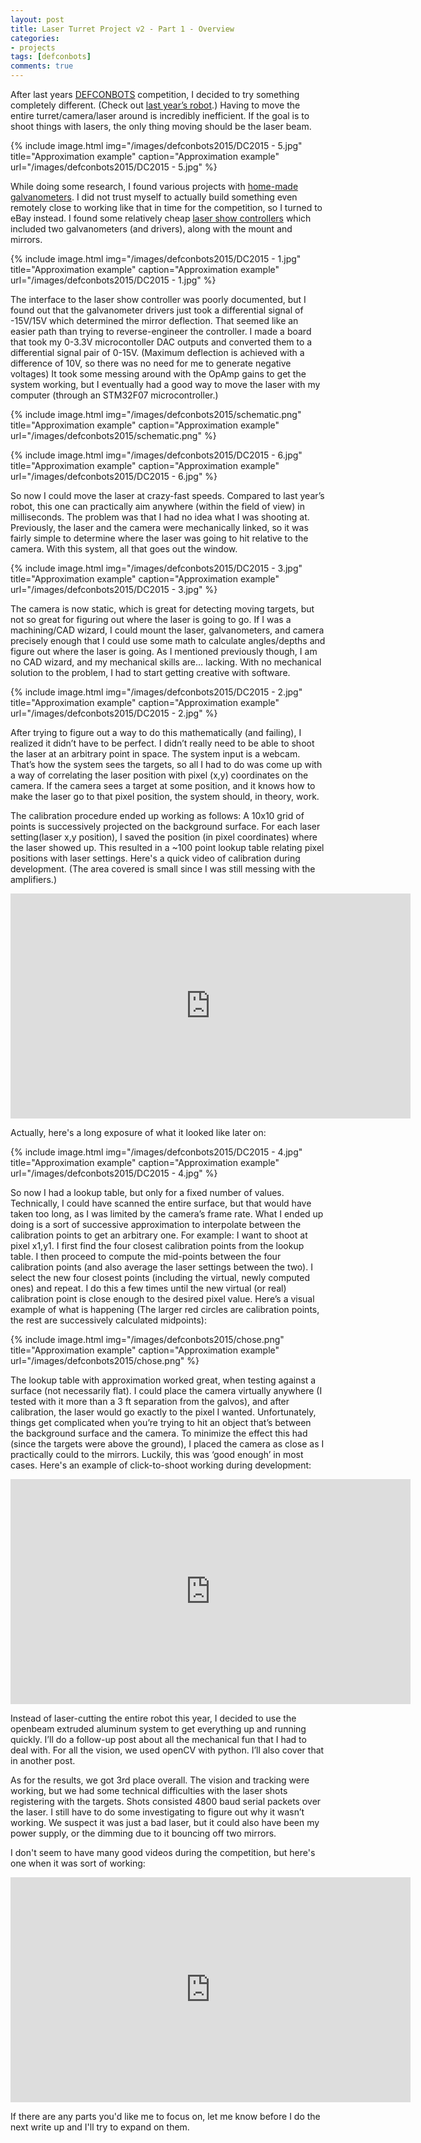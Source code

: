 ```yaml
---
layout: post
title: Laser Turret Project v2 - Part 1 - Overview
categories:
- projects
tags: [defconbots]
comments: true
---
```


After last years [DEFCONBOTS][0] competition, I decided to try something completely different. (Check out [last year’s robot][1].) Having to move the entire turret/camera/laser around is incredibly inefficient. If the goal is to shoot things with lasers, the only thing moving should be the laser beam.

{% include image.html
            img="/images/defconbots2015/DC2015 - 5.jpg"
            title="Approximation example"
            caption="Approximation example"
            url="/images/defconbots2015/DC2015 - 5.jpg" %}

While doing some research, I found various projects with [home-made galvanometers][2]. I did not trust myself to actually build something even remotely close to working like that in time for the competition, so I turned to eBay instead. I found some relatively cheap [laser show controllers][3] which included two galvanometers (and drivers), along with the mount and mirrors.

{% include image.html
            img="/images/defconbots2015/DC2015 - 1.jpg"
            title="Approximation example"
            caption="Approximation example"
            url="/images/defconbots2015/DC2015 - 1.jpg" %}

The interface to the laser show controller was poorly documented, but I found out that the galvanometer drivers just took a differential signal of -15V/15V which determined the mirror deflection. That seemed like an easier path than trying to reverse-engineer the controller. I made a board that took my 0-3.3V microcontoller DAC outputs and converted them to a differential signal pair of 0-15V. (Maximum deflection is achieved with a difference of 10V, so there was no need for me to generate negative voltages) It took some messing around with the OpAmp gains to get the system working, but I eventually had a good way to move the laser with my computer (through an STM32F07 microcontroller.) 

{% include image.html
            img="/images/defconbots2015/schematic.png"
            title="Approximation example"
            caption="Approximation example"
            url="/images/defconbots2015/schematic.png" %}

{% include image.html
            img="/images/defconbots2015/DC2015 - 6.jpg"
            title="Approximation example"
            caption="Approximation example"
            url="/images/defconbots2015/DC2015 - 6.jpg" %}

So now I could move the laser at crazy-fast speeds. Compared to last year’s robot, this one can practically aim anywhere (within the field of view) in milliseconds. The problem was that I had no idea what I was shooting at. Previously, the laser and the camera were mechanically linked, so it was fairly simple to determine where the laser was going to hit relative to the camera. With this system, all that goes out the window.

{% include image.html
            img="/images/defconbots2015/DC2015 - 3.jpg"
            title="Approximation example"
            caption="Approximation example"
            url="/images/defconbots2015/DC2015 - 3.jpg" %}

The camera is now static, which is great for detecting moving targets, but not so great for figuring out where the laser is going to go. If I was a machining/CAD wizard, I could mount the laser, galvanometers, and camera precisely enough that I could use some math to calculate angles/depths and figure out where the laser is going. As I mentioned previously though, I am no CAD wizard, and my mechanical skills are… lacking. With no mechanical solution to the problem, I had to start getting creative with software.

{% include image.html
            img="/images/defconbots2015/DC2015 - 2.jpg"
            title="Approximation example"
            caption="Approximation example"
            url="/images/defconbots2015/DC2015 - 2.jpg" %}

After trying to figure out a way to do this mathematically (and failing), I realized it didn’t have to be perfect. I didn’t really need to be able to shoot the laser at an arbitrary point in space. The system input is a webcam. That’s how the system sees the targets, so all I had to do was come up with a way of correlating the laser position with pixel (x,y) coordinates on the camera. If the camera sees a target at some position, and it knows how to make the laser go to that pixel position, the system should, in theory, work.

The calibration procedure ended up working as follows: A 10x10 grid of points is successively projected on the background surface. For each laser setting(laser x,y position), I saved the position (in pixel coordinates) where the laser showed up. This resulted in a ~100 point lookup table relating pixel positions with laser settings. Here's a quick video of calibration during development. (The area covered is small since I was still messing with the amplifiers.)

<div align="center"><iframe width="640" height="360" src="https://www.youtube.com/embed/7acicM_vzDA" frameborder="0" allowfullscreen></iframe></div>

Actually, here's a long exposure of what it looked like later on:

{% include image.html
            img="/images/defconbots2015/DC2015 - 4.jpg"
            title="Approximation example"
            caption="Approximation example"
            url="/images/defconbots2015/DC2015 - 4.jpg" %}

So now I had a lookup table, but only for a fixed number of values. Technically, I could have scanned the entire surface, but that would have taken too long, as I was limited by the camera’s frame rate. What I ended up doing is a sort of successive approximation to interpolate between the calibration points to get an arbitrary one. For example: I want to shoot at pixel x1,y1. I first find the four closest calibration points from the lookup table. I then proceed to compute the mid-points between the four calibration points (and also average the laser settings between the two). I select the new four closest points (including the virtual, newly computed ones) and repeat. I do this a few times until the new virtual (or real) calibration point is close enough to the desired pixel value. Here’s a visual example of what is happening (The larger red circles are calibration points, the rest are successively calculated midpoints):

{% include image.html
            img="/images/defconbots2015/chose.png"
            title="Approximation example"
            caption="Approximation example"
            url="/images/defconbots2015/chose.png" %}

The lookup table with approximation worked great, when testing against a surface (not necessarily flat). I could place the camera virtually anywhere (I tested with it more than a 3 ft separation from the galvos), and after calibration, the laser would go exactly to the pixel I wanted. Unfortunately, things get complicated when you’re trying to hit an object that’s between the background surface and the camera. To minimize the effect this had (since the targets were above the ground), I placed the camera as close as I practically could to the mirrors. Luckily, this was ‘good enough’ in most cases. Here's an example of click-to-shoot working during development: 

<div align="center"><iframe width="640" height="360" src="https://www.youtube.com/embed/NY5AHltA9wE" frameborder="0" allowfullscreen></iframe></div>

Instead of laser-cutting the entire robot this year, I decided to use the openbeam extruded aluminum system to get everything up and running quickly. I’ll do a follow-up post about all the mechanical fun that I had to deal with. For all the vision, we used openCV with python. I’ll also cover that in another post.

As for the results, we got 3rd place overall. The vision and tracking were working, but we had some technical difficulties with the laser shots registering with the targets. Shots consisted 4800 baud serial packets over the laser. I still have to do some investigating to figure out why it wasn’t working. We suspect it was just a bad laser, but it could also have been my power supply, or the dimming due to it bouncing off two mirrors. 

I don't seem to have many good videos during the competition, but here's one when it was sort of working:

<div align="center"><iframe width="640" height="360" src="https://www.youtube.com/embed/55kElXY1A9U" frameborder="0" allowfullscreen></iframe></div>

If there are any parts you'd like me to focus on, let me know before I do the next write up and I'll try to expand on them.

[0]: http://www.defconbots.org
[1]: /2014/11/laser-turret-project-mechanical/
[2]: http://elm-chan.org/works/vlp/report_e.html
[3]: http://www.ebay.com/itm/20KPPS-30KPPS-laser-scanning-galvo-scanner-ILDA-Closed-Loop-max-30kpps-for-laser/261517002270
[4]: https://github.com/alvarop/laserturret
